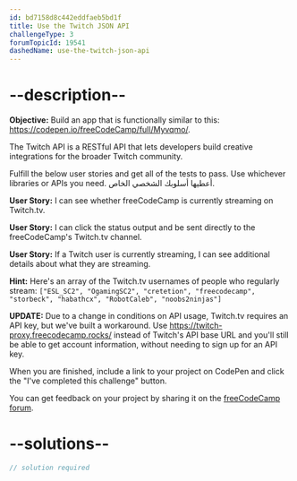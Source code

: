 ```yaml
---
id: bd7158d8c442eddfaeb5bd1f
title: Use the Twitch JSON API
challengeType: 3
forumTopicId: 19541
dashedName: use-the-twitch-json-api
---
```


# --description--

**Objective:** Build an app that is functionally similar to this: <a href="https://codepen.io/freeCodeCamp/full/Myvqmo/" target="_blank" rel="noopener noreferrer nofollow">https://codepen.io/freeCodeCamp/full/Myvqmo/</a>.

The Twitch API is a RESTful API that lets developers build creative integrations for the broader Twitch community.

Fulfill the below user stories and get all of the tests to pass. Use whichever libraries or APIs you need. أعطيها أسلوبك الشخصي الخاص.

**User Story:** I can see whether freeCodeCamp is currently streaming on Twitch.tv.

**User Story:** I can click the status output and be sent directly to the freeCodeCamp's Twitch.tv channel.

**User Story:** If a Twitch user is currently streaming, I can see additional details about what they are streaming.

**Hint:** Here's an array of the Twitch.tv usernames of people who regularly stream: `["ESL_SC2", "OgamingSC2", "cretetion", "freecodecamp", "storbeck", "habathcx", "RobotCaleb", "noobs2ninjas"]`

**UPDATE:** Due to a change in conditions on API usage, Twitch.tv requires an API key, but we've built a workaround. Use <a href="https://twitch-proxy.freecodecamp.rocks/" target="_blank" rel="noopener noreferrer nofollow">https://twitch-proxy.freecodecamp.rocks/</a> instead of Twitch's API base URL and you'll still be able to get account information, without needing to sign up for an API key.

When you are finished, include a link to your project on CodePen and click the "I've completed this challenge" button.

You can get feedback on your project by sharing it on the <a href="https://forum.freecodecamp.org/c/project-feedback/409" target="_blank" rel="noopener noreferrer nofollow">freeCodeCamp forum</a>.

# --solutions--

```js
// solution required
```
